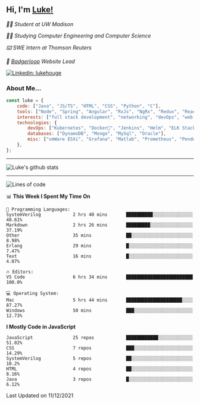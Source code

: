 <h2> Hi, I'm <a href="https://www.lukehouge.com">Luke!</a></h2>

<p><em>👨‍🎓 Student at UW Madison</em></p>
<p><em>🧑‍💻 Studying Computer Engineering and Computer Science</em></p>
<p><em>⌨️ SWE Intern at Thomson Reuters</em></p>
<p><em>🚆  <a href="https://badgerloop.com">Badgerloop</a> Website Lead</em></p>


[![Linkedin: lukehouge](https://img.shields.io/badge/-lukehouge-blue?style=flat-square&logo=Linkedin&logoColor=white&link=https://www.linkedin.com/in/lukehouge/)](https://www.linkedin.com/in/lukehouge/)

### About Me...  

```javascript
const luke = {
    code: ["Java", "JS/TS", "HTML", "CSS", "Python", "C"],
    tools: ["Node", "Spring", "Angular", "RxJs", "NgRx", "Redux", "React", "Electron", "Gradle"],
    interests: ["full stack development", "networking", "devOps", "web dev", "photography"],
    technologies: {
        devOps: ["Kubernetes", "Docker🐳", "Jenkins", "Helm", "ELK Stack"],
        databases: ["DynamoDB", "Mongo", "MySql", "Oracle"],
        misc: ["vmWare ESXi", "Grafana", "Matlab", "Prometheus", "Pendo", "Rancher", "Cisco"]
    },
};
```
---

![Luke's github stats](https://github-readme-stats.vercel.app/api?username=lukehouge&show_icons=true&theme=dracula)

---

<!--START_SECTION:waka-->
![Lines of code](https://img.shields.io/badge/From%20Hello%20World%20I%27ve%20Written-2%20Million%20lines%20of%20code-blue)

📊 **This Week I Spent My Time On** 

```text
💬 Programming Languages: 
SystemVerilog            2 hrs 40 mins       ██████████░░░░░░░░░░░░░░░   40.61% 
Markdown                 2 hrs 26 mins       █████████░░░░░░░░░░░░░░░░   37.19% 
Other                    35 mins             ██░░░░░░░░░░░░░░░░░░░░░░░   8.98% 
Erlang                   29 mins             █░░░░░░░░░░░░░░░░░░░░░░░░   7.47% 
Text                     16 mins             █░░░░░░░░░░░░░░░░░░░░░░░░   4.07%

🔥 Editors: 
VS Code                  6 hrs 34 mins       █████████████████████████   100.0%

💻 Operating System: 
Mac                      5 hrs 44 mins       █████████████████████░░░░   87.27% 
Windows                  50 mins             ███░░░░░░░░░░░░░░░░░░░░░░   12.73%

```

**I Mostly Code in JavaScript** 

```text
JavaScript               25 repos            ████████████░░░░░░░░░░░░░   51.02% 
CSS                      7 repos             ███░░░░░░░░░░░░░░░░░░░░░░   14.29% 
SystemVerilog            5 repos             ██░░░░░░░░░░░░░░░░░░░░░░░   10.2% 
HTML                     4 repos             ██░░░░░░░░░░░░░░░░░░░░░░░   8.16% 
Java                     3 repos             █░░░░░░░░░░░░░░░░░░░░░░░░   6.12%

```



 Last Updated on 11/12/2021
<!--END_SECTION:waka-->
